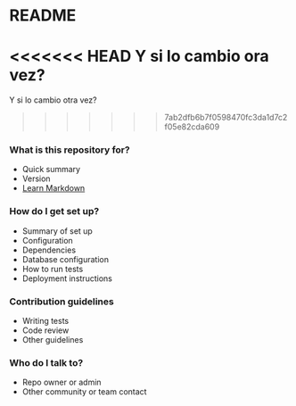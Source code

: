 # README #

<<<<<<< HEAD
Y si lo cambio ora vez?
=======
Y si lo cambio otra vez?
>>>>>>> 7ab2dfb6b7f0598470fc3da1d7c2f05e82cda609

### What is this repository for? ###

* Quick summary
* Version
* [Learn Markdown](https://bitbucket.org/tutorials/markdowndemo)

### How do I get set up? ###

* Summary of set up
* Configuration
* Dependencies
* Database configuration
* How to run tests
* Deployment instructions

### Contribution guidelines ###

* Writing tests
* Code review
* Other guidelines

### Who do I talk to? ###

* Repo owner or admin
* Other community or team contact